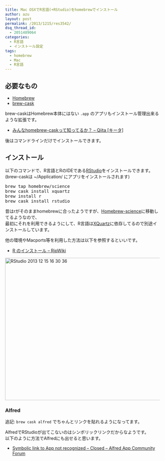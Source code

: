 ```yaml
---
title: Mac OSXでR言語(+RStudio)をhomebrewでインストール
author: azu
layout: post
permalink: /2013/1215/res3542/
dsq_thread_id:
  - 2051489064
categories:
  - R言語
  - インストール設定
tags:
  - homebrew
  - Mac
  - R言語
---
```

## 必要なもの

*   [Homebrew][1]
*   [brew-cask][2]

brew-caskはHomebrew本体にはない `.app` のアプリもインストール管理出来るような拡張です。

*   [みんなhomebrew-caskって知ってるか？ &#8211; Qiita [キータ]][3]

後はコマンドラインだけでインストールできます。

## インストール

以下のコマンドで、R言語とRのIDEである[RStudio][4]をインストールできます。  
(brew-caskは ~/Application/ にアプリをインストールされます)

<div class="highlight">
  <pre>brew tap homebrew/science
brew cask install xquartz
brew install r
brew cask install rstudio
</pre>
</div>

昔はrがそのままhomebrewに合ったようですが、[Homebrew-science][5]に移動してるようなので、  
最初にそれを利用できるようにして、R言語は[XQuartz][6]に依存してるので別途インストールしています。

他の環境やMacports等を利用した方法は以下を参照するといいです。

*   [R のインストール &#8211; RjpWiki][7]

<img src="http://efcl.info/wp-content/uploads/2013/12/RStudio-2013-12-15-16-30-36.jpg" alt="RStudio 2013 12 15 16 30 36" title="RStudio 2013-12-15 16-30-36.jpg" border="0" width="600" height="462" />

### Alfred

追記: `brew cask alfred` でちゃんとリンクを貼れるようになってます。

AlfredでRStudioが出てこないのはシンボリックリンクだからなようです。  
以下のように方法でAlfredにも出せると思います。

*   [Symbolic link to App not recognized &#8211; Closed &#8211; Alfred App Community Forum][8]

 [1]: http://brew.sh/ "Homebrew"
 [2]: https://github.com/phinze/homebrew-cask "brew-cask"
 [3]: http://qiita.com/ryurock/items/1432578d364985f6cb06 "みんなhomebrew-caskって知ってるか？ - Qiita [キータ]"
 [4]: http://www.rstudio.com/ "RStudio"
 [5]: https://github.com/Homebrew/homebrew-science " Homebrew-science"
 [6]: http://xquartz.macosforge.org/landing/ "XQuartz"
 [7]: http://www.okada.jp.org/RWiki/?R%20%A4%CE%A5%A4%A5%F3%A5%B9%A5%C8%A1%BC%A5%EB "R のインストール - RjpWiki"
 [8]: http://www.alfredforum.com/topic/2399-symbolic-link-to-app-not-recognized/ "Symbolic link to App not recognized - Closed - Alfred App Community Forum"
